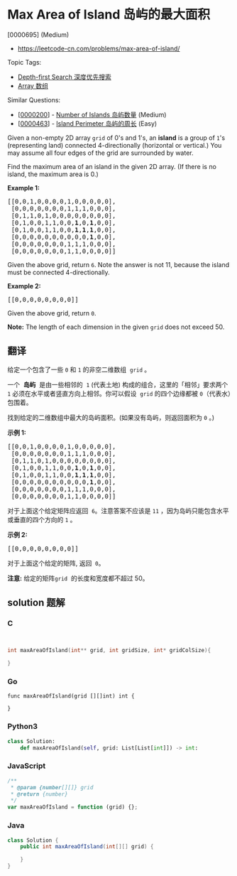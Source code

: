 # Max Area of Island 岛屿的最大面积

[0000695] (Medium)

- https://leetcode-cn.com/problems/max-area-of-island/

Topic Tags:

- [Depth-first Search 深度优先搜索](https://leetcode-cn.com/tag/depth-first-search/)
- [Array 数组](https://leetcode-cn.com/tag/array/)

Similar Questions:

- [[0000200](https://leetcode-cn.com/problems/number-of-islands/)] - [Number of Islands 岛屿数量](./0000200.number-of-islands.md) (Medium)
- [[0000463](https://leetcode-cn.com/problems/island-perimeter/)] - [Island Perimeter 岛屿的周长](./0000463.island-perimeter.md) (Easy)

Given a non-empty 2D array `grid` of 0's and 1's, an **island** is a group of `1`'s (representing land) connected 4-directionally (horizontal or vertical.) You may assume all four edges of the grid are surrounded by water.

Find the maximum area of an island in the given 2D array. (If there is no island, the maximum area is 0.)

**Example 1:**

<pre>[[0,0,1,0,0,0,0,1,0,0,0,0,0],
 [0,0,0,0,0,0,0,1,1,1,0,0,0],
 [0,1,1,0,1,0,0,0,0,0,0,0,0],
 [0,1,0,0,1,1,0,0,<b>1</b>,0,<b>1</b>,0,0],
 [0,1,0,0,1,1,0,0,<b>1</b>,<b>1</b>,<b>1</b>,0,0],
 [0,0,0,0,0,0,0,0,0,0,<b>1</b>,0,0],
 [0,0,0,0,0,0,0,1,1,1,0,0,0],
 [0,0,0,0,0,0,0,1,1,0,0,0,0]]
</pre>

Given the above grid, return `6`. Note the answer is not 11, because the island must be connected 4-directionally.

**Example 2:**

<pre>[[0,0,0,0,0,0,0,0]]</pre>

Given the above grid, return `0`.

**Note:** The length of each dimension in the given `grid` does not exceed 50.

## 翻译

给定一个包含了一些 `0` 和 `1` 的非空二维数组  `grid` 。

一个  **岛屿**  是由一些相邻的  `1` (代表土地) 构成的组合，这里的「相邻」要求两个 `1` 必须在水平或者竖直方向上相邻。你可以假设  `grid` 的四个边缘都被 `0`（代表水）包围着。

找到给定的二维数组中最大的岛屿面积。(如果没有岛屿，则返回面积为 `0` 。)

**示例 1:**

<pre>[[0,0,1,0,0,0,0,1,0,0,0,0,0],
 [0,0,0,0,0,0,0,1,1,1,0,0,0],
 [0,1,1,0,1,0,0,0,0,0,0,0,0],
 [0,1,0,0,1,1,0,0,<strong>1</strong>,0,<strong>1</strong>,0,0],
 [0,1,0,0,1,1,0,0,<strong>1</strong>,<strong>1</strong>,<strong>1</strong>,0,0],
 [0,0,0,0,0,0,0,0,0,0,<strong>1</strong>,0,0],
 [0,0,0,0,0,0,0,1,1,1,0,0,0],
 [0,0,0,0,0,0,0,1,1,0,0,0,0]]
</pre>

对于上面这个给定矩阵应返回  `6`。注意答案不应该是 `11` ，因为岛屿只能包含水平或垂直的四个方向的 `1` 。

**示例 2:**

<pre>[[0,0,0,0,0,0,0,0]]</pre>

对于上面这个给定的矩阵, 返回  `0`。

**注意:** 给定的矩阵`grid`  的长度和宽度都不超过 50。

## solution 题解

### C

```c


int maxAreaOfIsland(int** grid, int gridSize, int* gridColSize){

}


```

### Go

```golang
func maxAreaOfIsland(grid [][]int) int {

}
```

### Python3

```python
class Solution:
    def maxAreaOfIsland(self, grid: List[List[int]]) -> int:

```

### JavaScript

```javascript
/**
 * @param {number[][]} grid
 * @return {number}
 */
var maxAreaOfIsland = function (grid) {};
```

### Java

```java
class Solution {
    public int maxAreaOfIsland(int[][] grid) {

    }
}
```
